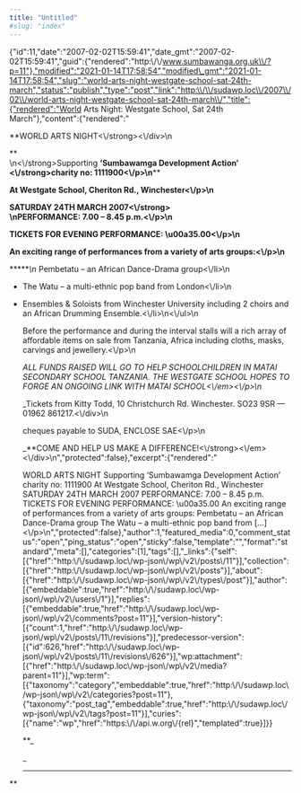 ```yaml
---
title: "Untitled"
#slug: "index"
---
```


{"id":11,"date":"2007-02-02T15:59:41","date\_gmt":"2007-02-02T15:59:41","guid":{"rendered":"http:\\/\\/www.sumbawanga.org.uk\\/?p=11"},"modified":"2021-01-14T17:58:54","modified\_gmt":"2021-01-14T17:58:54","slug":"world-arts-night-westgate-school-sat-24th-march","status":"publish","type":"post","link":"http:\\/\\/sudawp.loc\\/2007\\/02\\/world-arts-night-westgate-school-sat-24th-march\\/","title":{"rendered":"World Arts Night: Westgate School, Sat 24th March"},"content":{"rendered":"

**WORLD ARTS NIGHT<\\/strong><\\/div>\\n

**  
\\n<\\/strong>Supporting **‘Sumbawamga Development Action’ <\\/strong>charity no: 1111900<\\/p>\\n****

****At Westgate School, Cheriton Rd., Winchester<\\/p>\\n****

******SATURDAY 24TH MARCH 2007<\\/strong>  
\\nPERFORMANCE: 7.00 – 8.45 p.m.<\\/p>\\n******

******TICKETS FOR EVENING PERFORMANCE: \\u00a35.00<\\/p>\\n******

******An exciting range of performances from a variety of arts groups:<\\/p>\\n******

******\\n*   Pembetatu – an African Dance-Drama group<\\/li>\\n
*   The Watu – a multi-ethnic pop band from London<\\/li>\\n
*   Ensembles & Soloists from Winchester University including 2 choirs and an African Drumming Ensemble.<\\/li>\\n<\\/ul>\\n
    
    Before the performance and during the interval stalls will a rich array of affordable items on sale from Tanzania, Africa including cloths, masks, carvings and jewellery.<\\/p>\\n
    
    _ALL FUNDS RAISED WILL GO TO HELP SCHOOLCHILDREN IN MATAI SECONDARY SCHOOL TANZANIA. THE WESTGATE SCHOOL HOPES TO FORGE AN ONGOING LINK WITH MATAI SCHOOL<\\/em><\\/p>\\n_
    
    _Tickets from Kitty Todd, 10 Christchurch Rd. Winchester. SO23 9SR — 01962 861217.<\\/div>\\n
    
    cheques payable to SUDA, ENCLOSE SAE<\\/p>\\n
    
    _**COME AND HELP US MAKE A DIFFERENCE!<\\/strong><\\/em><\\/div>\\n","protected":false},"excerpt":{"rendered":"
    
    WORLD ARTS NIGHT Supporting ‘Sumbawamga Development Action’ charity no: 1111900 At Westgate School, Cheriton Rd., Winchester SATURDAY 24TH MARCH 2007 PERFORMANCE: 7.00 – 8.45 p.m. TICKETS FOR EVENING PERFORMANCE: \\u00a35.00 An exciting range of performances from a variety of arts groups: Pembetatu – an African Dance-Drama group The Watu – a multi-ethnic pop band from \[…\]<\\/p>\\n","protected":false},"author":1,"featured\_media":0,"comment\_status":"open","ping\_status":"open","sticky":false,"template":"","format":"standard","meta":\[\],"categories":\[1\],"tags":\[\],"\_links":{"self":\[{"href":"http:\\/\\/sudawp.loc\\/wp-json\\/wp\\/v2\\/posts\\/11"}\],"collection":\[{"href":"http:\\/\\/sudawp.loc\\/wp-json\\/wp\\/v2\\/posts"}\],"about":\[{"href":"http:\\/\\/sudawp.loc\\/wp-json\\/wp\\/v2\\/types\\/post"}\],"author":\[{"embeddable":true,"href":"http:\\/\\/sudawp.loc\\/wp-json\\/wp\\/v2\\/users\\/1"}\],"replies":\[{"embeddable":true,"href":"http:\\/\\/sudawp.loc\\/wp-json\\/wp\\/v2\\/comments?post=11"}\],"version-history":\[{"count":1,"href":"http:\\/\\/sudawp.loc\\/wp-json\\/wp\\/v2\\/posts\\/11\\/revisions"}\],"predecessor-version":\[{"id":626,"href":"http:\\/\\/sudawp.loc\\/wp-json\\/wp\\/v2\\/posts\\/11\\/revisions\\/626"}\],"wp:attachment":\[{"href":"http:\\/\\/sudawp.loc\\/wp-json\\/wp\\/v2\\/media?parent=11"}\],"wp:term":\[{"taxonomy":"category","embeddable":true,"href":"http:\\/\\/sudawp.loc\\/wp-json\\/wp\\/v2\\/categories?post=11"},{"taxonomy":"post\_tag","embeddable":true,"href":"http:\\/\\/sudawp.loc\\/wp-json\\/wp\\/v2\\/tags?post=11"}\],"curies":\[{"name":"wp","href":"https:\\/\\/api.w.org\\/{rel}","templated":true}\]}}
    
    **_
    
    _
    ******

**